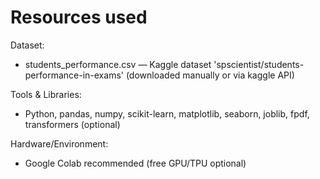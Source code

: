 # Resources used

Dataset:
- students_performance.csv — Kaggle dataset 'spscientist/students-performance-in-exams' (downloaded manually or via kaggle API)

Tools & Libraries:
- Python, pandas, numpy, scikit-learn, matplotlib, seaborn, joblib, fpdf, transformers (optional)

Hardware/Environment:
- Google Colab recommended (free GPU/TPU optional)
